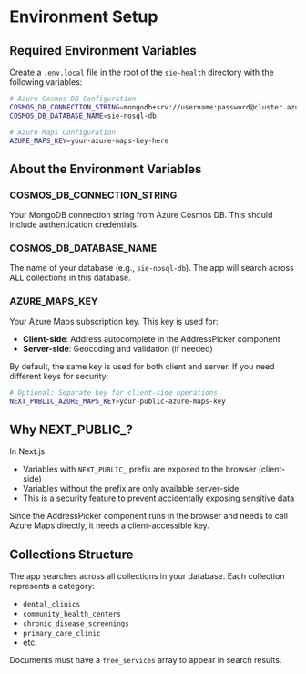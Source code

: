 # Environment Setup

## Required Environment Variables

Create a `.env.local` file in the root of the `sie-health` directory with the following variables:

```bash
# Azure Cosmos DB Configuration
COSMOS_DB_CONNECTION_STRING=mongodb+srv://username:password@cluster.azure.mongodb.net/?retryWrites=true&w=majority
COSMOS_DB_DATABASE_NAME=sie-nosql-db

# Azure Maps Configuration
AZURE_MAPS_KEY=your-azure-maps-key-here
```

## About the Environment Variables

### COSMOS_DB_CONNECTION_STRING
Your MongoDB connection string from Azure Cosmos DB. This should include authentication credentials.

### COSMOS_DB_DATABASE_NAME
The name of your database (e.g., `sie-nosql-db`). The app will search across ALL collections in this database.

### AZURE_MAPS_KEY
Your Azure Maps subscription key. This key is used for:
- **Client-side**: Address autocomplete in the AddressPicker component
- **Server-side**: Geocoding and validation (if needed)

By default, the same key is used for both client and server. If you need different keys for security:
```bash
# Optional: Separate key for client-side operations
NEXT_PUBLIC_AZURE_MAPS_KEY=your-public-azure-maps-key
```

## Why NEXT_PUBLIC_?

In Next.js:
- Variables with `NEXT_PUBLIC_` prefix are exposed to the browser (client-side)
- Variables without the prefix are only available server-side
- This is a security feature to prevent accidentally exposing sensitive data

Since the AddressPicker component runs in the browser and needs to call Azure Maps directly, it needs a client-accessible key.

## Collections Structure

The app searches across all collections in your database. Each collection represents a category:
- `dental_clinics`
- `community_health_centers`
- `chronic_disease_screenings`
- `primary_care_clinic`
- etc.

Documents must have a `free_services` array to appear in search results. 